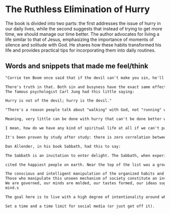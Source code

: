 # The Ruthless Elimination of Hurry 

The book is divided into two parts: the first addresses the issue of hurry in our daily lives, while the second suggests that instead of trying to get more time, we should manage our time better. The author advocates for living a life similar to that of Jesus, emphasizing the importance of moments of silence and solitude with God. He shares how these habits transformed his life and provides practical tips for incorporating them into daily routines.

## Words and snippets that made me feel/think

```markdown
"Corrie ten Boom once said that if the devil can't make you sin, he'll make you busy. 

There's truth in that. Both sin and busyness have the exact same effect-they cut off your connection to God, to other people, and even to your own soul.
The famous psychologist Carl Jung had this little saying:

Hurry is not of the devil; hurry is the devil."

```

```markdown
"There's a reason people talk about "walking" with God, not "running" with God. It's because God is love."
```

```markdown
Meaning, very little can be done with hurry that can't be done better without it. Especially our lives with God. And even our work for God.
```

```markdown
I mean, how do we have any kind of spiritual life at all if we can't pay attention longer than a goldfish? How do you pray, read the Scriptures, sit under a teaching at church, or rest well on the Sabbath when every chance you get, you reach for the dopamine dispenser that is your phone?
```

```markdown
It's been proven by study after study: there is zero correlation between hurry and productivity. In fact, once you work a certain number of hours in a week, your productivity plummets. Wanna know what the number is? Fifty hours. Ironic: that's about a six-day workweek. One study found that there was zero difference in productivity between workers who logged seventy hours and those who logged fifty-five.*

```

```markdown
Dan Allender, in his book Sabbath, had this to say:

The Sabbath is an invitation to enter delight. The Sabbath, when experienced as God intended, is the best day of our lives. Without question or thought, it is the best day of the week. It is the day we anticipate on Wednesday, Thursday, and Friday—and the day we remember on Sunday, Monday, and Tuesday. Sabbath is the holy time where we feast, play, dance, have sex, sing, pray, laugh, tell stories, read, paint, walk, and watch creation in its fullness. Few people are willing to enter the Sabbath and sanctify it, to make it holy, because a full day of delight and joy is more than most people can bear in a lifetime, let alone a week.«

```

```markdown
cited the happiest people on earth. Near the top of the list was a group of Christians called Seventh-day Adventists, who are religious, literally, about the Sabbath. This doctor noted that they lived ten years longer than the average American."

```

```markdown
The conscious and intelligent manipulation of the organized habits and opinions of the masses is an important element in democratic society.
Those who manipulate this unseen mechanism of society constitute an invisible government which is the true ruling power of our country.
We are governed, our minds are molded, our tastes formed, our ideas suggested, largely by men we have never heard of. ... In almost every act of our daily lives ... we are dominated by the relatively small number of persons ….. who pull the wires which control the public
mind.s

```

```markdown
The goal here is to live with a high degree of intentionality around what matters most, which, for those of us who apprentice under Jesus, is Jesus himself and his kingdom.

```

```markdown
Set a time and a time limit for social media (or just get off it).

```